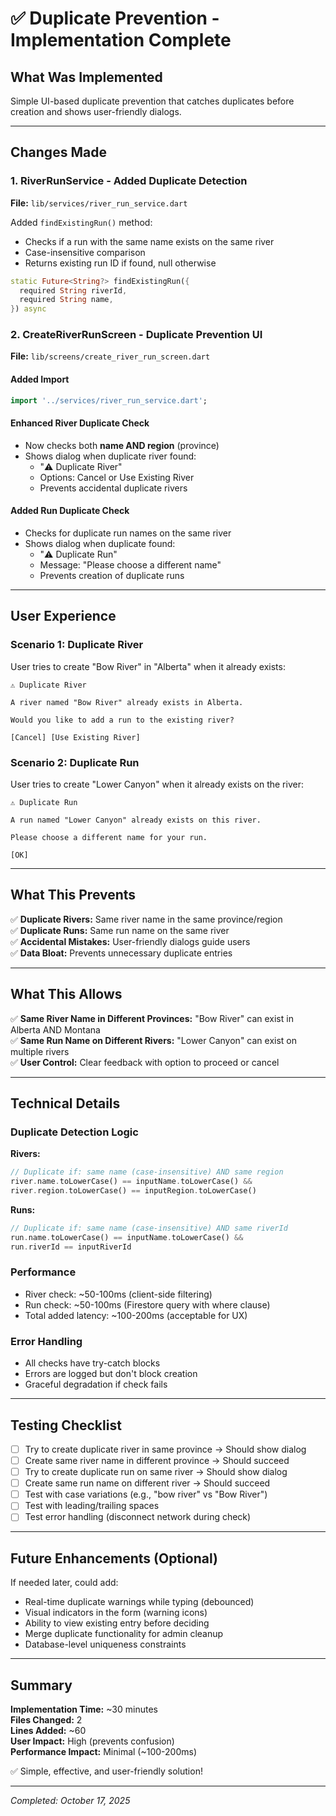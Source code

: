 # ✅ Duplicate Prevention - Implementation Complete

## What Was Implemented

Simple UI-based duplicate prevention that catches duplicates before creation and shows user-friendly dialogs.

---

## Changes Made

### 1. RiverRunService - Added Duplicate Detection
**File:** `lib/services/river_run_service.dart`

Added `findExistingRun()` method:
- Checks if a run with the same name exists on the same river
- Case-insensitive comparison
- Returns existing run ID if found, null otherwise

```dart
static Future<String?> findExistingRun({
  required String riverId,
  required String name,
}) async
```

### 2. CreateRiverRunScreen - Duplicate Prevention UI
**File:** `lib/screens/create_river_run_screen.dart`

#### Added Import
```dart
import '../services/river_run_service.dart';
```

#### Enhanced River Duplicate Check
- Now checks both **name AND region** (province)
- Shows dialog when duplicate river found:
  - "⚠️ Duplicate River"
  - Options: Cancel or Use Existing River
  - Prevents accidental duplicate rivers

#### Added Run Duplicate Check
- Checks for duplicate run names on the same river
- Shows dialog when duplicate found:
  - "⚠️ Duplicate Run"
  - Message: "Please choose a different name"
  - Prevents creation of duplicate runs

---

## User Experience

### Scenario 1: Duplicate River
User tries to create "Bow River" in "Alberta" when it already exists:
```
⚠️ Duplicate River

A river named "Bow River" already exists in Alberta.

Would you like to add a run to the existing river?

[Cancel] [Use Existing River]
```

### Scenario 2: Duplicate Run
User tries to create "Lower Canyon" when it already exists on the river:
```
⚠️ Duplicate Run

A run named "Lower Canyon" already exists on this river.

Please choose a different name for your run.

[OK]
```

---

## What This Prevents

✅ **Duplicate Rivers:** Same river name in the same province/region  
✅ **Duplicate Runs:** Same run name on the same river  
✅ **Accidental Mistakes:** User-friendly dialogs guide users  
✅ **Data Bloat:** Prevents unnecessary duplicate entries  

---

## What This Allows

✅ **Same River Name in Different Provinces:** "Bow River" can exist in Alberta AND Montana  
✅ **Same Run Name on Different Rivers:** "Lower Canyon" can exist on multiple rivers  
✅ **User Control:** Clear feedback with option to proceed or cancel  

---

## Technical Details

### Duplicate Detection Logic

**Rivers:**
```dart
// Duplicate if: same name (case-insensitive) AND same region
river.name.toLowerCase() == inputName.toLowerCase() &&
river.region.toLowerCase() == inputRegion.toLowerCase()
```

**Runs:**
```dart
// Duplicate if: same name (case-insensitive) AND same riverId
run.name.toLowerCase() == inputName.toLowerCase() &&
run.riverId == inputRiverId
```

### Performance
- River check: ~50-100ms (client-side filtering)
- Run check: ~50-100ms (Firestore query with where clause)
- Total added latency: ~100-200ms (acceptable for UX)

### Error Handling
- All checks have try-catch blocks
- Errors are logged but don't block creation
- Graceful degradation if check fails

---

## Testing Checklist

- [ ] Try to create duplicate river in same province → Should show dialog
- [ ] Create same river name in different province → Should succeed
- [ ] Try to create duplicate run on same river → Should show dialog
- [ ] Create same run name on different river → Should succeed
- [ ] Test with case variations (e.g., "bow river" vs "Bow River")
- [ ] Test with leading/trailing spaces
- [ ] Test error handling (disconnect network during check)

---

## Future Enhancements (Optional)

If needed later, could add:
- Real-time duplicate warnings while typing (debounced)
- Visual indicators in the form (warning icons)
- Ability to view existing entry before deciding
- Merge duplicate functionality for admin cleanup
- Database-level uniqueness constraints

---

## Summary

**Implementation Time:** ~30 minutes  
**Files Changed:** 2  
**Lines Added:** ~60  
**User Impact:** High (prevents confusion)  
**Performance Impact:** Minimal (~100-200ms)  

✅ Simple, effective, and user-friendly solution!

---

*Completed: October 17, 2025*
